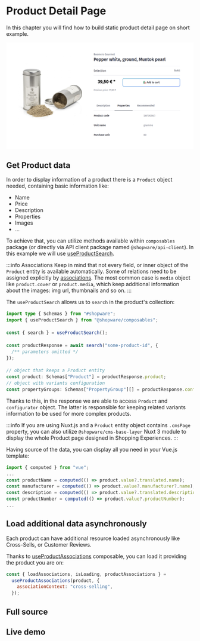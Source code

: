 <script setup>
import StackBlitzLiveExample from "../../components/StackBlitzLiveExample.vue";
</script>

# Product Detail Page

In this chapter you will find how to build static product detail page on short example.

<img src="../../.assets/pdp-md.png" alt="Image of Product Detail Page example" class="border-1px border-#eeeeee rounded-md shadow-md my-8 hover:shadow-2xl hover:scale-105 transition duration-200" />

## Get Product data

In order to display information of a product there is a `Product` object needed, containing basic information like:

- Name
- Price
- Description
- Properties
- Images
- ...

To achieve that, you can utilize methods available within `composables` package (or directly via API client package named `@shopware/api-client`). In this example we will use [useProductSearch](../../../packages/composables.html#useproductsearch).

:::info Associations
Keep in mind that not every field, or inner object of the `Product` entity is available automatically.
Some of relations need to be assigned explicitly by [associations](https://shopware.stoplight.io/docs/store-api/cf710bf73d0cd-search-queries#associations). The most common case is `media` object like `product.cover` or `product.media`, which keep additional information about the images: img url, thumbnails and so on.
:::

The `useProductSearch` allows us to `search` in the product's collection:

```ts
import type { Schemas } from "#shopware";
import { useProductSearch } from "@shopware/composables";

const { search } = useProductSearch();

const productResponse = await search("some-product-id", {
  /** parameters omitted */
});

// object that keeps a Product entity
const product: Schemas["Product"] = productResponse.product;
// object with variants configuration
const propertyGroups: Schemas["PropertyGroup"][] = productResponse.configurator;
```

Thanks to this, in the response we are able to access `Product` and `configurator` object. The latter is responsible for keeping related variants information to be used for more complex products.

:::info
If you are using Nuxt.js and a `Product` entity object contains `.cmsPage` property, you can also utilize `@shopware/cms-base-layer` Nuxt 3 module to display the whole Product page designed in Shopping Experiences.
:::

Having source of the data, you can display all you need in your Vue.js template:

```js
import { computed } from "vue";
...
const productName = computed(() => product.value?.translated.name);
const manufacturer = computed(() => product.value?.manufacturer?.name);
const description = computed(() => product.value?.translated.description);
const productNumber = computed(() => product.value?.productNumber);
...
```

## Load additional data asynchronously

Each product can have additional resource loaded asynchronously like Cross-Sells, or Customer Reviews.

Thanks to [useProductAssociations](../../../packages/composables.html#useproductassociations) composable, you can load it providing the product you are on:

```js
const { loadAssociations, isLoading, productAssociations } =
  useProductAssociations(product, {
    associationContext: "cross-selling",
  });
```

## Full source

<PageRef page="https://github.com/shopware/frontends/tree/main/examples/product-detail-page"
  title="Product Detail Page Example"
  target="_blank"
  sub="Explore full example of PDP implementation"
  />

## Live demo

<StackBlitzLiveExample projectPath="shopware/frontends/tree/main/examples/product-detail-page" openPath="/" />
